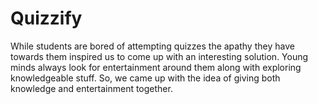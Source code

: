 # Quizzify
While students are bored of attempting quizzes the apathy they have  towards them inspired us to come up with an interesting solution. Young minds always look for entertainment around them along with  exploring knowledgeable stuff. So, we came up with the idea of giving both  knowledge and entertainment together.
